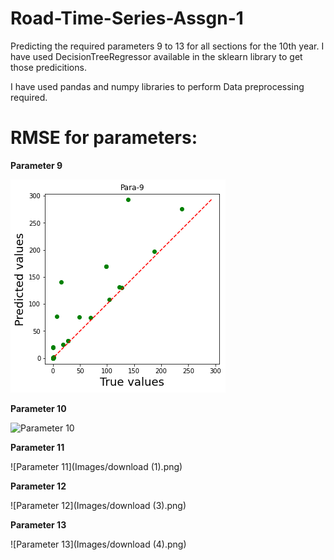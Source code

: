 # Road-Time-Series-Assgn-1
Predicting the required parameters 9 to 13 for all sections for the 10th year. I have used DecisionTreeRegressor available in the sklearn library to get those predicitions.

I have used pandas and numpy libraries to perform Data preprocessing required.

# RMSE for parameters: 

**Parameter 9**

![Parameter 9](Images/download.png)

**Parameter 10**

![Parameter 10](Images/download(1).png)

**Parameter 11**

![Parameter 11](Images/download (1).png)

**Parameter 12**

![Parameter 12](Images/download (3).png)

**Parameter 13**

![Parameter 13](Images/download (4).png)

